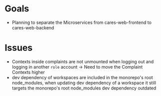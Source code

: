 # Goals

- Planning to separate the Microservices from cares-web-frontend to cares-web-backend

# Issues

- Contexts inside complaints are not unmounted when logging out and logging in another `role` account -> Need to move the Complaint Contexts higher
- dev dependency of workspaces are included in the monorepo's root node_modules, when updating dev dependency of a workspace it still targets the monorepo's root node_modules dev dependency outdated
